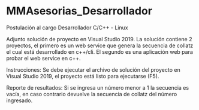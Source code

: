 # MMAsesorias_Desarrollador
Postulación al cargo Desarrollador C/C++ - Linux

Adjunto solución de proyecto en Visual Studio 2019.
La solución contiene 2 proyectos, el primero es un web service que genera la secuencia de collatz el cual está desarrollado en c++/cli.
El segundo es una aplicación web para probar el web service en c++.

Instrucciones:
Se debe ejecutar el archivo de solución del proyecto en Visual Studio 2019, el proyecto está listo para ejecutarse (F5).

Reporte de resultados:
Si se ingresa un número menor a 1 la secuencia es vacía, en caso contrario devuelve la secuencia de collatz del número ingresado.

